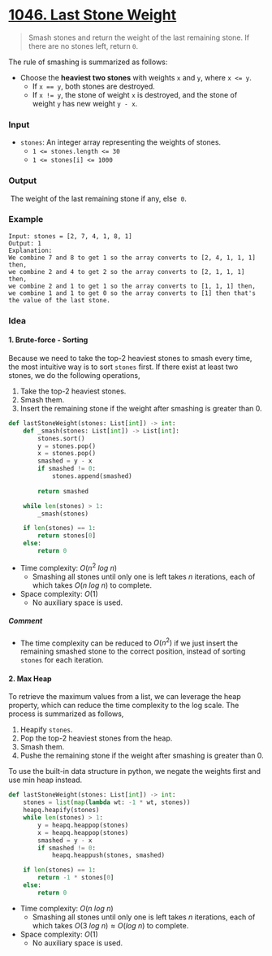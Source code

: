 # [1046. Last Stone Weight](https://leetcode.com/problems/last-stone-weight/)
> Smash stones and return the weight of the last remaining stone. If there are no stones left, return `0`.

The rule of smashing is summarized as follows:
* Choose the **heaviest two stones** with weights `x` and `y`, where `x <= y`.
	* If `x == y`, both stones are destroyed.
	* If `x != y`, the stone of weight `x` is destroyed, and the stone of weight `y` has new weight `y - x`.
### Input
* `stones`: An integer array representing the weights of stones.
	* `1 <= stones.length <= 30`
	* `1 <= stones[i] <= 1000`
### Output
 The weight of the last remaining stone if any, else  `0`.
### Example
```
Input: stones = [2, 7, 4, 1, 8, 1]
Output: 1
Explanation:
We combine 7 and 8 to get 1 so the array converts to [2, 4, 1, 1, 1] then,
we combine 2 and 4 to get 2 so the array converts to [2, 1, 1, 1] then,
we combine 2 and 1 to get 1 so the array converts to [1, 1, 1] then,
we combine 1 and 1 to get 0 so the array converts to [1] then that's the value of the last stone.
```
### Idea
#### 1. Brute-force - Sorting
Because we need to take the top-2 heaviest stones to smash every time, the most intuitive way is to sort `stones` first. If there exist at least two stones, we do the following operations,
1. Take the top-2 heaviest stones.
2. Smash them.
3. Insert the remaining stone if the weight after smashing is greater than 0.
```python
def lastStoneWeight(stones: List[int]) -> int:
    def _smash(stones: List[int]) -> List[int]:
        stones.sort()
        y = stones.pop()
        x = stones.pop()
        smashed = y - x
        if smashed != 0:
            stones.append(smashed)
        
        return smashed

    while len(stones) > 1:
        _smash(stones)

    if len(stones) == 1:
        return stones[0]
    else:
        return 0
```
* Time complexity: $O(n^2\ log\ n)$
	* Smashing all stones until only one is left takes $n$ iterations, each of which takes $O(n\ log\ n)$ to complete.
* Space complexity: $O(1)$
	* No auxiliary space is used.
##### Comment
* The time complexity can be reduced to $O(n^2)$ if we just insert the remaining smashed stone to the correct position, instead of sorting `stones` for each iteration.
#### 2. Max Heap
To retrieve the maximum values from a list, we can leverage the heap property, which can reduce the time complexity to the log scale. The process is summarized as follows,
1. Heapify `stones`.
2. Pop the top-2 heaviest stones from the heap.
3. Smash them.
4. Pushe the remaining stone if the weight after smashing is greater than 0.

To use the built-in data structure in python, we negate the weights first and use min heap instead.
```python
def lastStoneWeight(stones: List[int]) -> int:
    stones = list(map(lambda wt: -1 * wt, stones))
    heapq.heapify(stones)
    while len(stones) > 1:
        y = heapq.heappop(stones)
        x = heapq.heappop(stones)
        smashed = y - x
        if smashed != 0:
            heapq.heappush(stones, smashed)

    if len(stones) == 1:
        return -1 * stones[0]
    else:
        return 0
```
* Time complexity: $O(n\ log\ n)$
	* Smashing all stones until only one is left takes $n$ iterations, each of which takes $O(3\ log\ n) \approx O(log\ n)$ to complete.
* Space complexity: $O(1)$
	* No auxiliary space is used.